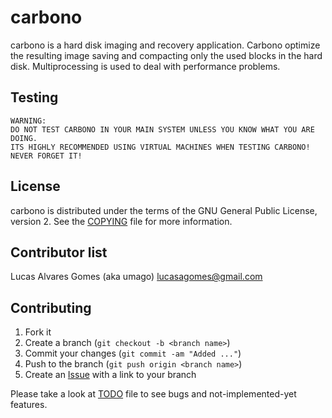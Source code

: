 carbono
=======

carbono is a hard disk imaging and recovery application. Carbono
optimize the resulting image saving and compacting only the used blocks in the
hard disk. Multiprocessing is used to deal with performance problems.

Testing
-------

    WARNING: 
    DO NOT TEST CARBONO IN YOUR MAIN SYSTEM UNLESS YOU KNOW WHAT YOU ARE DOING.
    ITS HIGHLY RECOMMENDED USING VIRTUAL MACHINES WHEN TESTING CARBONO! NEVER FORGET IT!

License
-------

carbono is distributed under the terms of the GNU General Public License, version 2.
See the [COPYING][4] file for more information.

Contributor list
----------------

Lucas Alvares Gomes (aka umago) <lucasagomes@gmail.com>

Contributing
------------

1. Fork it
2. Create a branch (`git checkout -b <branch name>`)
3. Commit your changes (`git commit -am "Added ..."`)
4. Push to the branch (`git push origin <branch name>`)
5. Create an [Issue][1] with a link to your branch

Please take a look at [TODO][3] file to see bugs and not-implemented-yet 
features.

[1]: http://github.com/umago/carbono/issues
[2]: http://umago.info/carbono
[3]: https://github.com/umago/carbono/blob/master/TODO
[4]: https://github.com/umago/carbono/blob/master/COPYING
[5]: http://unetbootin.sourceforge.net/

